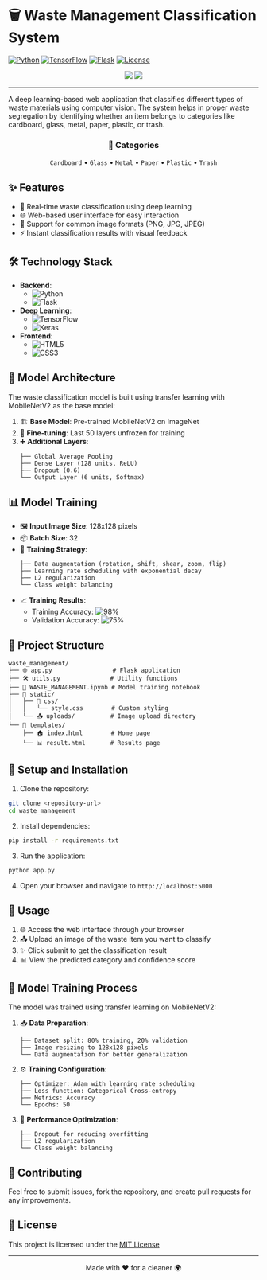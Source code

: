 # 🗑️ Waste Management Classification System

[![Python](https://img.shields.io/badge/Python-3.10+-blue.svg)](https://www.python.org)
[![TensorFlow](https://img.shields.io/badge/TensorFlow-2.10+-orange.svg)](https://tensorflow.org/)
[![Flask](https://img.shields.io/badge/Flask-2.0+-green.svg)](https://flask.palletsprojects.com/)
[![License](https://img.shields.io/badge/License-MIT-yellow.svg)](LICENSE)

<div align="center">
  <img src="https://img.shields.io/badge/Accuracy-98%25-success"/>
  <img src="https://img.shields.io/badge/Status-Active-success"/>
</div>

---

A deep learning-based web application that classifies different types of waste materials using computer vision. The system helps in proper waste segregation by identifying whether an item belongs to categories like cardboard, glass, metal, paper, plastic, or trash.

<div align="center">
  <h3>🎯 Categories</h3>
  <code>Cardboard</code> • <code>Glass</code> • <code>Metal</code> • <code>Paper</code> • <code>Plastic</code> • <code>Trash</code>
</div>

## ✨ Features

- 🚀 Real-time waste classification using deep learning
- 🌐 Web-based user interface for easy interaction
- 📸 Support for common image formats (PNG, JPG, JPEG)
- ⚡ Instant classification results with visual feedback

## 🛠️ Technology Stack

- **Backend**: 
  - ![Python](https://img.shields.io/badge/Python-3776AB?style=flat&logo=python&logoColor=white) 
  - ![Flask](https://img.shields.io/badge/Flask-000000?style=flat&logo=flask&logoColor=white)
- **Deep Learning**: 
  - ![TensorFlow](https://img.shields.io/badge/TensorFlow-FF6F00?style=flat&logo=tensorflow&logoColor=white)
  - ![Keras](https://img.shields.io/badge/Keras-D00000?style=flat&logo=keras&logoColor=white)
- **Frontend**: 
  - ![HTML5](https://img.shields.io/badge/HTML5-E34F26?style=flat&logo=html5&logoColor=white)
  - ![CSS3](https://img.shields.io/badge/CSS3-1572B6?style=flat&logo=css3&logoColor=white)

## 🧠 Model Architecture

The waste classification model is built using transfer learning with MobileNetV2 as the base model:

1. 🏗️ **Base Model**: Pre-trained MobileNetV2 on ImageNet
2. 🔄 **Fine-tuning**: Last 50 layers unfrozen for training
3. ➕ **Additional Layers**:
   ```
   ├── Global Average Pooling
   ├── Dense Layer (128 units, ReLU)
   ├── Dropout (0.6)
   └── Output Layer (6 units, Softmax)
   ```

## 📊 Model Training

- 🖼️ **Input Image Size**: 128x128 pixels
- 📦 **Batch Size**: 32
- 🎯 **Training Strategy**:
  ```
  ├── Data augmentation (rotation, shift, shear, zoom, flip)
  ├── Learning rate scheduling with exponential decay
  ├── L2 regularization
  └── Class weight balancing
  ```
- 📈 **Training Results**:
  - Training Accuracy: ![98%](https://img.shields.io/badge/98%25-success)
  - Validation Accuracy: ![75%](https://img.shields.io/badge/75%25-yellow)

## 📁 Project Structure

```
waste_management/
├── 🌐 app.py                 # Flask application
├── 🛠️ utils.py              # Utility functions
├── 📓 WASTE_MANAGEMENT.ipynb # Model training notebook
├── 📂 static/
│   ├── 🎨 css/
│   │   └── style.css        # Custom styling
│   └── 📤 uploads/          # Image upload directory
└── 📂 templates/
    ├── 🏠 index.html        # Home page
    └── 📊 result.html       # Results page
```

## 🚀 Setup and Installation

1. Clone the repository:
```bash
git clone <repository-url>
cd waste_management
```

2. Install dependencies:
```bash
pip install -r requirements.txt
```

3. Run the application:
```bash
python app.py
```

4. Open your browser and navigate to `http://localhost:5000`

## 📱 Usage

1. 🌐 Access the web interface through your browser
2. 📤 Upload an image of the waste item you want to classify
3. ✨ Click submit to get the classification result
4. 📊 View the predicted category and confidence score

## 🔬 Model Training Process

The model was trained using transfer learning on MobileNetV2:

1. 📥 **Data Preparation**:
   ```
   ├── Dataset split: 80% training, 20% validation
   ├── Image resizing to 128x128 pixels
   └── Data augmentation for better generalization
   ```

2. ⚙️ **Training Configuration**:
   ```
   ├── Optimizer: Adam with learning rate scheduling
   ├── Loss function: Categorical Cross-entropy
   ├── Metrics: Accuracy
   └── Epochs: 50
   ```

3. 🎯 **Performance Optimization**:
   ```
   ├── Dropout for reducing overfitting
   ├── L2 regularization
   └── Class weight balancing
   ```

## 🤝 Contributing

Feel free to submit issues, fork the repository, and create pull requests for any improvements.

## 📄 License

This project is licensed under the [MIT License](LICENSE)

---

<div align="center">
  Made with ❤️ for a cleaner 🌍
</div> 

